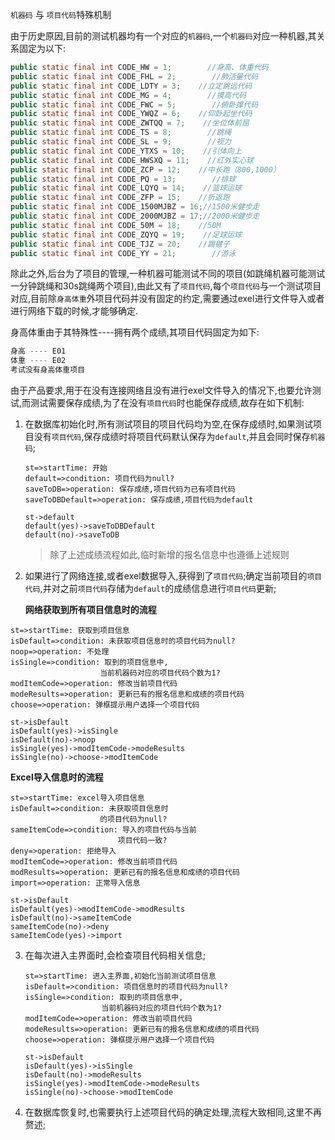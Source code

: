 ``机器码`` 与 `项目代码`特殊机制

由于历史原因,目前的测试机器均有一个对应的`机器码`,一个`机器码`对应一种机器,其关系固定为以下:

```java
public static final int CODE_HW = 1;        //身高、体重代码
public static final int CODE_FHL = 2;        //肺活量代码
public static final int CODE_LDTY = 3;    //立定跳远代码
public static final int CODE_MG = 4;        //摸高代码
public static final int CODE_FWC = 5;        //俯卧撑代码
public static final int CODE_YWQZ = 6;    //仰卧起坐代码
public static final int CODE_ZWTQQ = 7;    //坐位体前屈
public static final int CODE_TS = 8;        //跳绳
public static final int CODE_SL = 9;        //视力
public static final int CODE_YTXS = 10;    //引体向上
public static final int CODE_HWSXQ = 11;    //红外实心球
public static final int CODE_ZCP = 12;    //中长跑（800,1000）
public static final int CODE_PQ = 13;        //排球
public static final int CODE_LQYQ = 14;    //篮球运球
public static final int CODE_ZFP = 15;    //折返跑
public static final int CODE_1500MJBZ = 16;//1500米健步走
public static final int CODE_2000MJBZ = 17;//2000米健步走
public static final int CODE_50M = 18;    //50M
public static final int CODE_ZQYQ = 19;    //足球运球
public static final int CODE_TJZ = 20;    //踢毽子
public static final int CODE_YY = 21;        //游泳
```

除此之外,后台为了项目的管理,一种机器可能测试不同的项目(如跳绳机器可能测试一分钟跳绳和30s跳绳两个项目),由此又有了`项目代码`,每个`项目代码`与一个测试项目对应,目前除`身高体重`外项目代码并没有固定的约定,需要通过exel进行文件导入或者进行网络下载的时候,才能够确定.

身高体重由于其特殊性----拥有两个成绩,其项目代码固定为如下:

```java
身高 ---- E01
体重 ---- E02
考试没有身高体重项目
```

由于产品要求,用于在没有连接网络且没有进行exel文件导入的情况下,也要允许测试,而测试需要保存成绩,为了在没有`项目代码`时也能保存成绩,故存在如下机制:

1. 在数据库初始化时,所有测试项目的项目代码均为空,在保存成绩时,如果测试项目没有`项目代码`,保存成绩时将项目代码默认保存为`default`,并且会同时保存`机器码`;

   ```flow
   st=>startTime: 开始
   default=>condition: 项目代码为null?
   saveToDB=>operation: 保存成绩,项目代码为已有项目代码
   saveToDBDefault=>operation: 保存成绩,项目代码为default
   
   st->default
   default(yes)->saveToDBDefault
   default(no)->saveToDB
   ```
   > 除了上述成绩流程如此,临时新增的报名信息中也遵循上述规则

2. 如果进行了网络连接,或者exel数据导入,获得到了`项目代码`;确定当前项目的`项目代码`,并对之前`项目代码`存储为`default`的成绩信息进行`项目代码`更新;

   **网络获取到所有项目信息时的流程**

```flow
st=>startTime: 获取到项目信息
isDefault=>condition: 未获取项目信息时的项目代码为null?
noop=>operation: 不处理
isSingle=>condition: 取到的项目信息中,
					当前机器码对应的项目代码个数为1?
modItemCode=>operation: 修改当前项目代码
modeResults=>operation: 更新已有的报名信息和成绩的项目代码
choose=>operation: 弹框提示用户选择一个项目代码

st->isDefault
isDefault(yes)->isSingle
isDefault(no)->noop
isSingle(yes)->modItemCode->modeResults
isSingle(no)->choose->modItemCode
```

**Excel导入信息时的流程**

```flow
st=>startTime: excel导入项目信息
isDefault=>condition: 未获取项目信息时
					的项目代码为null?
sameItemCode=>condition: 导入的项目代码与当前
						项目代码一致?
deny=>operation: 拒绝导入
modItemCode=>operation: 修改当前项目代码
modResults=>operation: 更新已有的报名信息和成绩的项目代码
import=>operation: 正常导入信息

st->isDefault
isDefault(yes)->modItemCode->modResults
isDefault(no)->sameItemCode
sameItemCode(no)->deny
sameItemCode(yes)->import
```

3. 在每次进入主界面时,会检查项目代码相关信息;

   ```flow
   st=>startTime: 进入主界面,初始化当前测试项目信息
   isDefault=>condition: 项目信息时的项目代码为null?
   isSingle=>condition: 取到的项目信息中,
   					当前机器码对应的项目代码个数为1?
   modItemCode=>operation: 修改当前项目代码
   modeResults=>operation: 更新已有的报名信息和成绩的项目代码
   choose=>operation: 弹框提示用户选择一个项目代码
   
   st->isDefault
   isDefault(yes)->isSingle
   isDefault(no)->modeResults
   isSingle(yes)->modItemCode->modeResults
   isSingle(no)->choose->modItemCode
   ```

4. 在数据库恢复时,也需要执行上述项目代码的确定处理,流程大致相同,这里不再赘述;